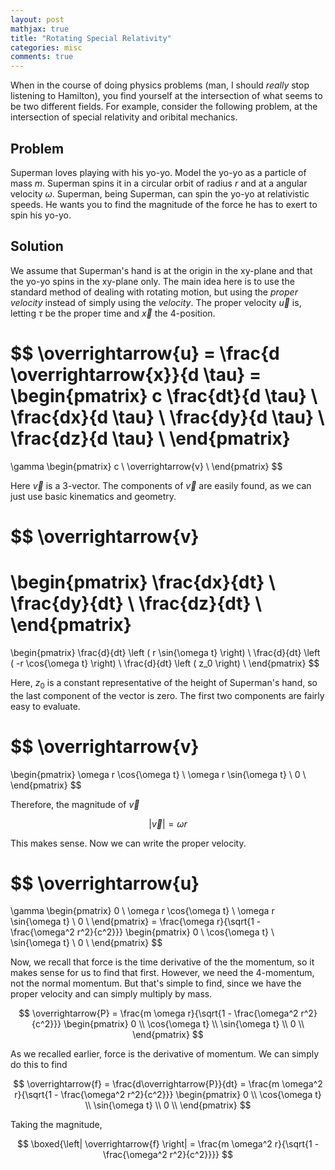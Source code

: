 ```yaml
---
layout: post
mathjax: true
title: "Rotating Special Relativity"
categories: misc
comments: true
---
```


When in the course of doing physics problems (man, I should *really* stop listening to Hamilton), you find yourself at the intersection of what seems to be two different fields.
For example, consider the following problem, at the intersection of special relativity and oribital mechanics.

## Problem

Superman loves playing with his yo-yo.
Model the yo-yo as a particle of mass $m$.
Superman spins it in a circular orbit of radius $r$ and at a angular velocity $\omega$.
Superman, being Superman, can spin the yo-yo at relativistic speeds.
He wants you to find the magnitude of the force he has to exert to spin his yo-yo.

## Solution

We assume that Superman's hand is at the origin in the xy-plane and that the yo-yo spins in the xy-plane only.
The main idea here is to use the standard method of dealing with rotating motion, but using the *proper velocity* instead of simply using the *velocity*.
The proper velocity $\overrightarrow{u}$ is, letting $\tau$ be the proper time and $\overrightarrow{x}$ the 4-position.

$$
\overrightarrow{u} = \frac{d \overrightarrow{x}}{d \tau} =
\begin{pmatrix}
c \frac{dt}{d \tau} \\
\frac{dx}{d \tau} \\
\frac{dy}{d \tau} \\
\frac{dz}{d \tau} \\
\end{pmatrix}
=
\gamma
\begin{pmatrix}
c \\
\overrightarrow{v} \\
\end{pmatrix}
$$

Here $\overrightarrow{v}$ is a 3-vector.
The components of $\overrightarrow{v}$ are easily found, as we can just use basic kinematics and geometry.

$$
\overrightarrow{v}
=
\begin{pmatrix}
\frac{dx}{dt} \\
\frac{dy}{dt} \\
\frac{dz}{dt} \\
\end{pmatrix}
=
\begin{pmatrix}
\frac{d}{dt} \left ( r \sin{\omega t} \right) \\
\frac{d}{dt} \left ( -r \cos{\omega t} \right) \\
\frac{d}{dt} \left ( z_0 \right) \\
\end{pmatrix}
$$

Here, $z_0$ is a constant representative of the height of Superman's hand, so the last component of the vector is zero.
The first two components are fairly easy to evaluate.

$$
\overrightarrow{v}
=
\begin{pmatrix}
\omega r \cos{\omega t} \\
\omega r \sin{\omega t} \\
0 \\
\end{pmatrix}
$$

Therefore, the magnitude of $\overrightarrow{v}$

$$
\left | \overrightarrow{v} \right | = \omega r
$$

This makes sense.
Now we can write the proper velocity.

$$
\overrightarrow{u}
=
\gamma
\begin{pmatrix}
0 \\
\omega r \cos{\omega t} \\
\omega r \sin{\omega t} \\
0 \\
\end{pmatrix}
= \frac{\omega r}{\sqrt{1 - \frac{\omega^2 r^2}{c^2}}}
\begin{pmatrix}
0 \\
\cos{\omega t} \\
\sin{\omega t} \\
0 \\
\end{pmatrix}
$$

Now, we recall that force is the time derivative of the the momentum, so it makes sense for us to find that first.
However, we need the 4-momentum, not the normal momentum.
But that's simple to find, since we have the proper velocity and can simply multiply by mass.

$$
\overrightarrow{P} = \frac{m \omega r}{\sqrt{1 - \frac{\omega^2 r^2}{c^2}}}
\begin{pmatrix}
0 \\
\cos{\omega t} \\
\sin{\omega t} \\
0 \\
\end{pmatrix}
$$

As we recalled earlier, force is the derivative of momentum.
We can simply do this to find

$$
\overrightarrow{f} = \frac{d\overrightarrow{P}}{dt} = \frac{m \omega^2 r}{\sqrt{1 - \frac{\omega^2 r^2}{c^2}}}
\begin{pmatrix}
0 \\
\cos{\omega t} \\
\sin{\omega t} \\
0 \\
\end{pmatrix}
$$

Taking the magnitude,

$$
\boxed{\left| \overrightarrow{f} \right| = \frac{m \omega^2 r}{\sqrt{1 - \frac{\omega^2 r^2}{c^2}}}}
$$
